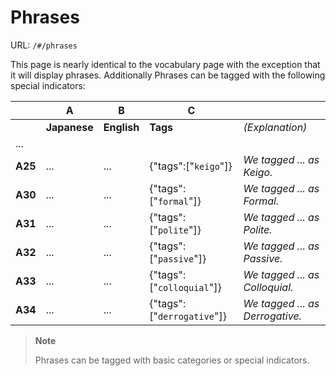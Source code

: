 # Phrases
URL: `/#/phrases`  

This page is nearly identical to the vocabulary page with the exception that it will display phrases. Additionally Phrases can be tagged with the following special indicators:


||A|B|C||
| ------ | -------------- | ----------- | -------- | ------------- |
|        | **Japanese**   | **English** | **Tags** | *(Explanation)* |
| ... 
| **A25** | ... | ... | {"tags":["`keigo`"]} | *We tagged ... as Keigo.*
| **A30** | ... | ... | {"tags":["`formal`"]} | *We tagged ... as Formal.*
| **A31** | ... | ... | {"tags":["`polite`"]} | *We tagged ... as Polite.*
| **A32** | ... | ... | {"tags":["`passive`"]} | *We tagged ... as Passive.*
| **A33** | ... | ... | {"tags":["`colloquial`"]} | *We tagged ... as Colloquial.*
| **A34** | ... | ... | {"tags":["`derrogative`"]} | *We tagged ... as Derrogative.*


> **Note**  
>
> Phrases can be tagged with basic categories or special indicators. 

